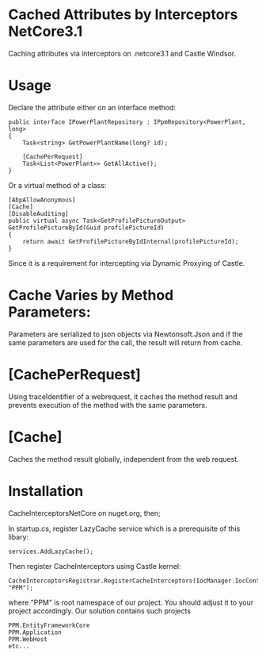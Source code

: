 # Cached Attributes by Interceptors NetCore3.1
Caching attributes via interceptors on .netcore3.1 and Castle Windsor. 

# Usage
Declare the attribute either on an interface method:
````
public interface IPowerPlantRepository : IPpmRepository<PowerPlant, long>
{
    Task<string> GetPowerPlantName(long? id);

    [CachePerRequest]
    Task<List<PowerPlant>> GetAllActive();
}
````
Or a virtual method of a class:
````
[AbpAllowAnonymous]
[Cache]
[DisableAuditing]
public virtual async Task<GetProfilePictureOutput> GetProfilePictureById(Guid profilePictureId)
{
    return await GetProfilePictureByIdInternal(profilePictureId);
}

````
Since it is a requirement for intercepting via Dynamic Proxying of Castle.

# Cache Varies by Method Parameters:
Parameters are serialized to json objects via Newtonsoft.Json and if the same parameters are used for the call, the result will return from cache.

# [CachePerRequest]
Using traceIdentifier of a webrequest, it caches the method result and prevents execution of the method with the same parameters.
 

# [Cache]
Caches the method result globally, independent from the web request.

# Installation
CacheInterceptorsNetCore on nuget.org, then;

In startup.cs, register LazyCache service which is a prerequisite of this libary:
````
services.AddLazyCache();
````

Then register CacheInterceptors using Castle kernel:
````
CacheInterceptorsRegistrar.RegisterCacheInterceptors(IocManager.IocContainer, "PPM");
````
where "PPM" is root namespace of our project. You should adjust it to your project accordingly.
Our solution contains such projects
````
PPM.EntityFrameworkCore
PPM.Application
PPM.WebHost
etc...
````
